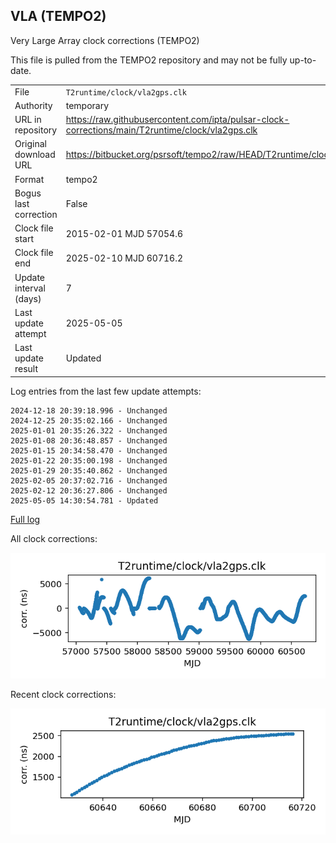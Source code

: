 
## VLA (TEMPO2)

Very Large Array clock corrections (TEMPO2)

This file is pulled from the TEMPO2 repository and may not be fully
up-to-date.

|     |     |
|:--- |:--- |
| File | `T2runtime/clock/vla2gps.clk` |
| Authority | temporary |
| URL in repository | <https://raw.githubusercontent.com/ipta/pulsar-clock-corrections/main/T2runtime/clock/vla2gps.clk> |
| Original download URL | <https://bitbucket.org/psrsoft/tempo2/raw/HEAD/T2runtime/clock/vla2gps.clk> |
| Format | tempo2 |
| Bogus last correction | False |
| Clock file start | 2015-02-01 MJD 57054.6 |
| Clock file end | 2025-02-10 MJD 60716.2 |
| Update interval (days) | 7 |
| Last update attempt | 2025-05-05 |
| Last update result | Updated |

Log entries from the last few update attempts:
```
2024-12-18 20:39:18.996 - Unchanged
2024-12-25 20:35:02.166 - Unchanged
2025-01-01 20:35:26.322 - Unchanged
2025-01-08 20:36:48.857 - Unchanged
2025-01-15 20:34:58.470 - Unchanged
2025-01-22 20:35:00.198 - Unchanged
2025-01-29 20:35:40.862 - Unchanged
2025-02-05 20:37:02.716 - Unchanged
2025-02-12 20:36:27.806 - Unchanged
2025-05-05 14:30:54.781 - Updated
```
[Full log](https://raw.githubusercontent.com/ipta/pulsar-clock-corrections/main/log/T2runtime/clock/vla2gps.clk.log)


All clock corrections:

![plot of all clock corrections](vla2gps.clk.png "All corrections")

Recent clock corrections:

![plot of recent clock corrections](vla2gps.clk.short.png "Recent corrections")

